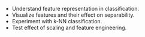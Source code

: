 - Understand feature representation in classification.
- Visualize features and their effect on separability.
- Experiment with k-NN classification.
- Test effect of scaling and feature engineering.